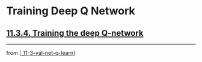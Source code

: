 # Training Deep Q Network

## [**11.3.4.** Training the deep Q-network](https://livebook.manning.com/book/deep-learning-with-javascript/chapter-11/146)

---
from [[_11-3-val-net-q-learn]]

[//begin]: # "Autogenerated link references for markdown compatibility"
[_11-3-val-net-q-learn]: _11-3-val-net-q-learn.md "Val Net Q Learn"
[//end]: # "Autogenerated link references"
